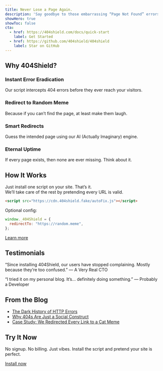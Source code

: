 ```yaml
---
title: Never Lose a Page Again.
description: 'Say goodbye to those embarrassing “Page Not Found” errors. With 404Shield, every broken link becomes an opportunity — for memes, magic, or mystery.'
showHero: true
showToc: false
cta:
  - href: https://404shield.com/docs/quick-start
    label: Get Started
  - href: https://github.com/404shield/404shield
    label: Star on GitHub
---
```


## Why 404Shield?

### Instant Error Eradication
Our script intercepts 404 errors before they ever reach your visitors.

### Redirect to Random Meme
Because if you can’t find the page, at least make them laugh.

### Smart Redirects
Guess the intended page using our AI (Actually Imaginary) engine.

### Eternal Uptime
If every page exists, then none are ever missing. Think about it.

## How It Works
Just install one script on your site. That’s it.  
We’ll take care of the rest by pretending every URL is valid.

```html
<script src="https://cdn.404shield.fake/autoFix.js"></script>
```

Optional config:

```js
window._404Shield = {
  redirectTo: "https://random.meme",
};
```

[Learn more](https://404shield.com/docs/quick-start)

## Testimonials

“Since installing 404Shield, our users have stopped complaining. Mostly because they’re too confused.”
— A Very Real CTO

“I tried it on my personal blog. It’s… definitely doing something.”
— Probably a Developer

## From the Blog

- [The Dark History of HTTP Errors](https:://404shield.com/blog/history-of-error-codes)
- [Why 404s Are Just a Social Construct](https://404shield.com/blog/404-social-construct)
- [Case Study: We Redirected Every Link to a Cat Meme](https://404shield.com)

## Try It Now

No signup. No billing. Just vibes.
Install the script and pretend your site is perfect.

[Install now](https://404shield.com/docs/quick-start)